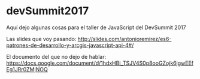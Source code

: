 # devSummit2017

Aquí dejo algunas cosas para el taller de JavaScript del DevSummit 2017

Las slides que voy pasando: http://slides.com/antonioremirez/es6-patrones-de-desarrollo-y-arcgis-javascript-api-4#/

El documento del que no dejo de hablar: https://docs.google.com/document/d/1hdxHBi_TSJV4S0p8ooGZojk6jgwEEfEg1JRr0ZMjNOQ

